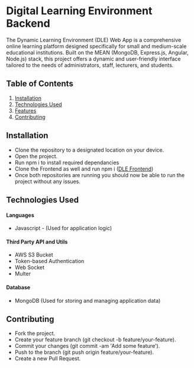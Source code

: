 # Digital Learning Environment Backend

The Dynamic Learning Environment (DLE) Web App is a comprehensive online learning platform designed specifically for small and medium-scale educational institutions. Built on the MEAN (MongoDB, Express.js, Angular, Node.js) stack, this project offers a dynamic and user-friendly interface tailored to the needs of administrators, staff, lecturers, and students.

## Table of Contents

1. [Installation](#installation)
2. [Technologies Used](#technologies-used)
3. [Features](#features)
4. [Contributing](#contributing)


## Installation

- Clone the repository to a designated location on your device.
- Open the project.
- Run npm i to install required dependancies
- Clone the Frontend as well and run npm i ([DLE Frontend](https://github.com/thenura442/Digital-Learning-Environment-Frontend/))
- Once both repositories are running you should now be able to run the project without any issues.


## Technologies Used

#### Languages

- Javascript - (Used for application logic)

#### Third Party API and Utils

- AWS S3 Bucket
- Token-based Authentication
- Web Socket
- Multer

#### Database

- MongoDB (Used for storing and managing application data)

## Contributing

- Fork the project.
- Create your feature branch (git checkout -b feature/your-feature).
- Commit your changes (git commit -am 'Add some feature').
- Push to the branch (git push origin feature/your-feature).
- Create a new Pull Request.
